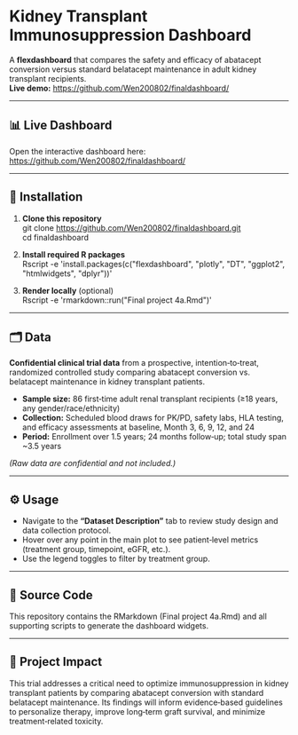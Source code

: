# Kidney Transplant Immunosuppression Dashboard

A **flexdashboard** that compares the safety and efficacy of abatacept conversion versus standard belatacept maintenance in adult kidney transplant recipients.  
**Live demo:** https://github.com/Wen200802/finaldashboard/  

---

## 📊 Live Dashboard

Open the interactive dashboard here:  
https://github.com/Wen200802/finaldashboard/  

---

## 🔧 Installation

1. **Clone this repository**  
   git clone https://github.com/Wen200802/finaldashboard.git  
   cd finaldashboard  

2. **Install required R packages**  
   Rscript -e 'install.packages(c("flexdashboard", "plotly", "DT", "ggplot2", "htmlwidgets", "dplyr"))'  

3. **Render locally** (optional)  
   Rscript -e 'rmarkdown::run("Final project 4a.Rmd")'
  

---

## 🗂️ Data

 **Confidential clinical trial data** from a prospective, intention‑to‑treat, randomized controlled study comparing abatacept conversion vs. belatacept maintenance in kidney transplant patients.  
 - **Sample size:** 86 first‑time adult renal transplant recipients (≥18 years, any gender/race/ethnicity)  
 - **Collection:** Scheduled blood draws for PK/PD, safety labs, HLA testing, and efficacy assessments at baseline, Month 3, 6, 9, 12, and 24  
 - **Period:** Enrollment over 1.5 years; 24 months follow‑up; total study span ~3.5 years  

*(Raw data are confidential and not included.)*

---

## ⚙️ Usage

- Navigate to the **“Dataset Description”** tab to review study design and data collection protocol.  
- Hover over any point in the main plot to see patient‑level metrics (treatment group, timepoint, eGFR, etc.).  
- Use the legend toggles to filter by treatment group.  

---

## 🔗 Source Code

This repository contains the RMarkdown (Final project 4a.Rmd) and all supporting scripts to generate the dashboard widgets.  

---

## 🌟 Project Impact

This trial addresses a critical need to optimize immunosuppression in kidney transplant patients by comparing abatacept conversion with standard belatacept maintenance. Its findings will inform evidence‑based guidelines to personalize therapy, improve long‑term graft survival, and minimize treatment‑related toxicity.  

